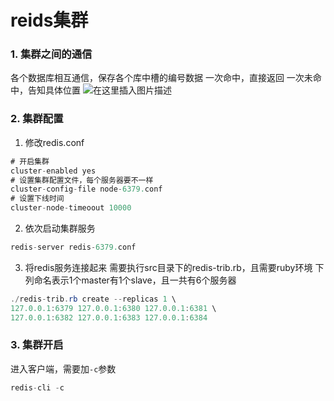 # reids集群

### 1. 集群之间的通信
各个数据库相互通信，保存各个库中槽的编号数据
一次命中，直接返回
一次未命中，告知具体位置
![在这里插入图片描述](https://img-blog.csdnimg.cn/20200203150519604.png?x-oss-process=image/watermark,type_ZmFuZ3poZW5naGVpdGk,shadow_10,text_aHR0cHM6Ly9ibG9nLmNzZG4ubmV0L3dlaXhpbl80MjEwMzAyNg==,size_16,color_FFFFFF,t_70)
### 2. 集群配置
1. 修改redis.conf
```java
# 开启集群
cluster-enabled yes
# 设置集群配置文件，每个服务器要不一样
cluster-config-file node-6379.conf
# 设置下线时间
cluster-node-timeoout 10000
```
2. 依次启动集群服务
```java
redis-server redis-6379.conf
```
3. 将redis服务连接起来
需要执行src目录下的redis-trib.rb，且需要ruby环境
下列命名表示1个master有1个slave，且一共有6个服务器
```java
./redis-trib.rb create --replicas 1 \
127.0.0.1:6379 127.0.0.1:6380 127.0.0.1:6381 \
127.0.0.1:6382 127.0.0.1:6383 127.0.0.1:6384
```
### 3. 集群开启
进入客户端，需要加`-c`参数
```java
redis-cli -c
```